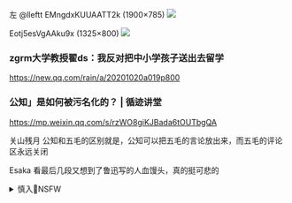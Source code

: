 左
@lleftt
EMngdxKUUAATT2k (1900×785)
<img src="https://pbs.twimg.com/media/EMngdxKUUAATT2k?format=jpg&name=orig">

Eotj5esVgAAku9x (1325×800)
<img src="https://pbs.twimg.com/media/Eotj5esVgAAku9x?format=jpg&name=orig">

### zgrm大学教授翟ds：我反对把中小学孩子送出去留学
https://new.qq.com/rain/a/20201020a019p800

### 公知」是如何被污名化的？ | 循迹讲堂
https://mp.weixin.qq.com/s/rzWO8giKJBada6tOUTbgQA

关山残月
公知和五毛的区别就是，公知可以把五毛的言论放出来，而五毛的评论区永远关闭

Esaka
看最后几段又想到了鲁迅写的人血馒头，真的挺可悲的

<details><summary>慎入🔞NSFW</summary>

Not Safe For Work
<img src="https://upload.wikimedia.org/wikipedia/commons/thumb/d/d3/Biohazard_Symbol_Specification.png/210px-Biohazard_Symbol_Specification.png">

<details><summary><b>风险自理Use At Your Own Risk🈲</summary>

### 时事大家谈: zg下决心解决挨骂问题，z狼外交会奏效吗？
https://www.voachinese.com/a/voaweishi-20201209-voaio-the-ccp-is-determined-to-solve-the-problem-of-scolding/5692947.html

</details>
</details>
